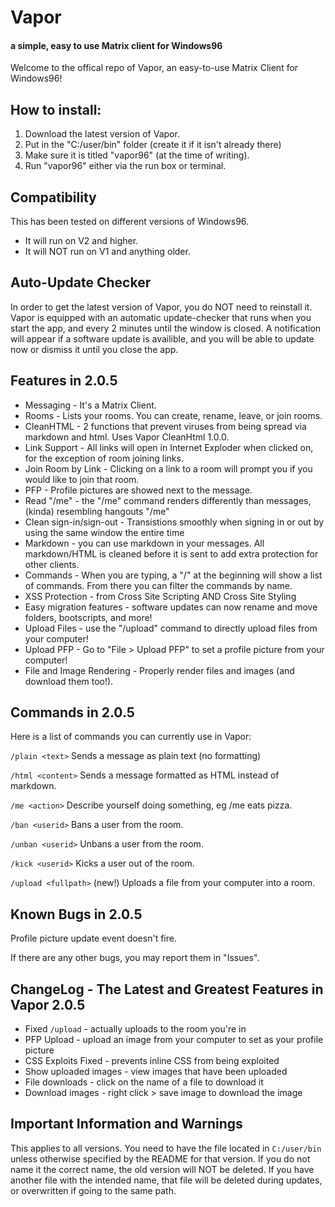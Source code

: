# Vapor
#### a simple, easy to use Matrix client for Windows96

Welcome to the offical repo of Vapor, an easy-to-use Matrix Client for Windows96!

## How to install:
1. Download the latest version of Vapor.
2. Put in the "C:/user/bin" folder (create it if it isn't already there)
3. Make sure it is titled "vapor96" (at the time of writing).
4. Run "vapor96" either via the run box or terminal.

## Compatibility
This has been tested on different versions of Windows96.
* It will run on V2 and higher.
* It will NOT run on V1 and anything older.

## Auto-Update Checker
In order to get the latest version of Vapor, you do NOT need to reinstall it.
Vapor is equipped with an automatic update-checker that runs when you start the app,
and every 2 minutes until the window is closed.
A notification will appear if a software update is availible, and you will be able to update now or dismiss it until you close the app.

## Features in 2.0.5
* Messaging - It's a Matrix Client.
* Rooms - Lists your rooms. You can create, rename, leave, or join rooms.
* CleanHTML - 2 functions that prevent viruses from being spread via markdown and html. Uses Vapor CleanHtml 1.0.0.
* Link Support - All links will open in Internet Exploder when clicked on, for the exception of room joining links.
* Join Room by Link - Clicking on a link to a room will prompt you if you would like to join that room.
* PFP - Profile pictures are showed next to the message.
* Read "/me" - the "/me" command renders differently than messages, (kinda) resembling hangouts "/me"
* Clean sign-in/sign-out - Transistions smoothly when signing in or out by using the same window the entire time
* Markdown - you can use markdown in your messages. All markdown/HTML is cleaned before it is sent to add extra protection for other clients.
* Commands - When you are typing, a "/" at the beginning will show a list of commands. From there you can filter the commands by name.
* XSS Protection - from Cross Site Scripting AND Cross Site Styling
* Easy migration features - software updates can now rename and move folders, bootscripts, and more!
* Upload Files - use the "/upload" command to directly upload files from your computer!
* Upload PFP - Go to "File > Upload PFP" to set a profile picture from your computer!
* File and Image Rendering - Properly render files and images (and download them too!).

## Commands in 2.0.5
Here is a list of commands you can currently use in Vapor:

`/plain <text>` Sends a message as plain text (no formatting)

`/html <content>` Sends a message formatted as HTML instead of markdown.

`/me <action>` Describe yourself doing something, eg /me eats pizza.

`/ban <userid>` Bans a user from the room.

`/unban <userid>` Unbans a user from the room.

`/kick <userid>` Kicks a user out of the room.

`/upload <fullpath>` (new!) Uploads a file from your computer into a room.

## Known Bugs in 2.0.5

Profile picture update event doesn't fire.

If there are any other bugs, you may report them in "Issues".


## ChangeLog - The Latest and Greatest Features in Vapor 2.0.5

* Fixed `/upload` - actually uploads to the room you're in
* PFP Upload - upload an image from your computer to set as your profile picture
* CSS Exploits Fixed - prevents inline CSS from being exploited
* Show uploaded images - view images that have been uploaded
* File downloads - click on the name of a file to download it
* Download images - right click > save image to download the image


## Important Information and Warnings
This applies to all versions. You need to have the file located in `C:/user/bin` unless otherwise specified by the README for that version.
If you do not name it the correct name, the old version will NOT be deleted. If you have another file with the intended name,
that file will be deleted during updates, or overwritten if going to the same path.
